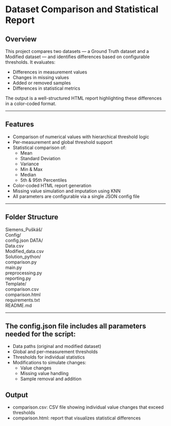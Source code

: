 # Dataset Comparison and Statistical Report  

## Overview  

This project compares two datasets — a Ground Truth dataset and a Modified dataset — and identifies differences based on configurable thresholds. It evaluates:  

- Differences in measurement values  
- Changes in missing values  
- Added or removed samples  
- Differences in statistical metrics  

The output is a well-structured HTML report highlighting these differences in a color-coded format.  

---

## Features  

- Comparison of numerical values with hierarchical threshold logic  
- Per-measurement and global threshold support  
- Statistical comparison of:  
  - Mean  
  - Standard Deviation  
  - Variance  
  - Min & Max  
  - Median  
  - 5th & 95th Percentiles  
- Color-coded HTML report generation  
- Missing value simulation and imputation using KNN  
- All parameters are configurable via a single JSON config file  

---

## Folder Structure

Siemens_Puškáš/  
    Config/  
        config.json
    DATA/  
        Data.csv  
        Modified_data.csv  
    Solution_python/  
        comparison.py  
        main.py  
        preprocessing.py  
        reporting.py  
    Template/  
        comparison.csv  
        comparison.html  
    requirements.txt  
    README.md   

---

## The config.json file includes all parameters needed for the script:  

- Data paths (original and modified dataset)  
- Global and per-measurement thresholds  
- Thresholds for individual statistics  
- Modifications to simulate changes:  
    - Value changes  
    - Missing value handling  
    - Sample removal and addition  

## Output
- comparison.csv: CSV file showing individual value changes that exceed thresholds  
- comparison.html: report that visualizes statistical differences
